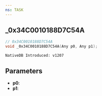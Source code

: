 ```yaml
---
ns: TASK
---
```

## _0x34C0010188D7C54A

```c
// 0x34C0010188D7C54A
void _0x34C0010188D7C54A(Any p0, Any p1);
```

```
NativeDB Introduced: v1207
```

## Parameters
* **p0**:
* **p1**:
